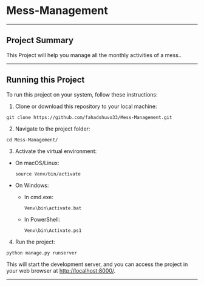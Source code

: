 # Mess-Management

---


## Project Summary

This Project will help you manage all the monthly activities of a mess..

---

## Running this Project

To run this project on your system, follow these instructions:

1. Clone or download this repository to your local machine:

```
git clone https://github.com/fahadshuvo33/Mess-Management.git
```


2. Navigate to the project folder:


```
cd Mess-Management/
```


3. Activate the virtual environment:

- On macOS/Linux:

  ```
  source Venv/bin/activate
  ```

- On Windows:

  - In cmd.exe:

    ```
    Venv\bin\activate.bat
    ```

  - In PowerShell:

    ```
    Venv\bin\Activate.ps1
    ```

4. Run the project:

```
python manage.py runserver
```
This will start the development server, and you can access the project in your web browser at [http://localhost:8000/](http://localhost:8000/).

---

